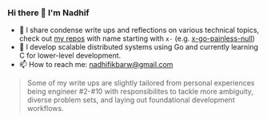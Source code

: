 ### Hi there 👋 I'm Nadhif
- 🔧 I share condense write ups and reflections on various technical topics, check out [my repos](https://github.com/nadhifikbarw?tab=repositories&q=x-&type=&language=&sort=name) with name starting with `x-` (e.g. [x-go-painless-null](https://github.com/nadhifikbarw/x-go-painless-null/))
- 🌱 I develop scalable distributed systems using Go and currently learning C for lower-level development.
- 📫 How to reach me: nadhifikbarw@gmail.com

> Some of my write ups are slightly tailored from personal experiences being engineer #2-#10 with responsibilites to tackle more ambiguity, diverse problem sets, and laying out foundational development workflows.

<!--
**nadhifikbarw/nadhifikbarw** is a ✨ _special_ ✨ repository because its `README.md` (this file) appears on your GitHub profile.

Here are some ideas to get you started:

- 🔭 I’m currently working on ...
- 🌱 I’m currently learning ...
- 👯 I’m looking to collaborate on ...
- 🤔 I’m looking for help with ...
- 💬 Ask me about ...
- 📫 How to reach me: ...
- 😄 Pronouns: ...
- ⚡ Fun fact: ...
-->
